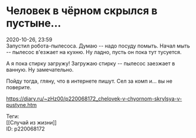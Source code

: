 Человек в чёрном скрылся в пустыне...
======================================

   
 2020-10-26, 23:59   
  Запустил робота-пылесоса. Думаю -- надо посуду помыть. Начал мыть -- пылесос в'езжает на кухню. Ну ладно, пусть он пока тут тусуется.   
   
 А я пока стирку загружу! Загружаю стирку -- пылесос заезжает в ванную. Ну замечательно.   
   
 Пойду тогда, гляну, что в интернете пишут. Сел за комп и... вы не поверите.   
    
 <https://diary.ru/~zHz00/p220068172_chelovek-v-chyornom-skrylsya-v-pustyne.htm>   
   
 Теги:   
 [[Случай из жизни]]   
 ID: p220068172